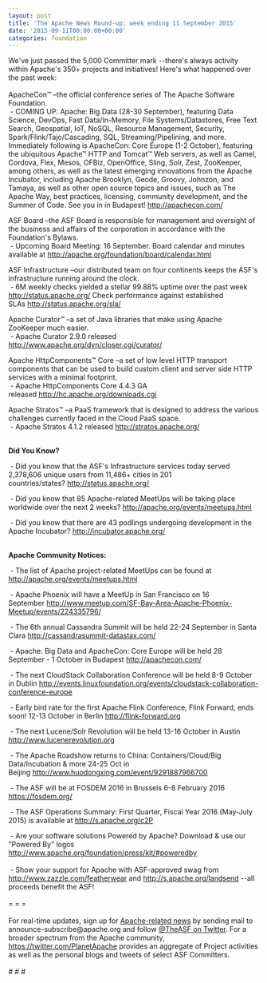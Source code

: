 ```yaml
---
layout: post
title: 'The Apache News Round-up: week ending 11 September 2015'
date: '2015-09-11T00:00:00+00:00'
categories: foundation
---
```

<div>We've just passed the 5,000 Committer mark --there's always activity within Apache's 350+ projects and initiatives! Here's what happened over the past week:</div> 
  <div><br /></div> 
  <div>ApacheCon™ –the official conference series of The Apache Software Foundation.<br />&nbsp;- COMING UP: Apache: Big Data (28-30 September), featuring Data Science, DevOps, Fast Data/In-Memory, File Systems/Datastores, Free Text Search, Geospatial, IoT, NoSQL, Resource Management, Security, Spark/Flink/Tajo/Cascading, SQL, Streaming/Pipelining, and more. Immediately following is ApacheCon: Core Europe (1-2 October), featuring the ubiquitous Apache™ HTTP and Tomcat™ Web servers, as well as Camel, Cordova, Flex, Mesos, OFBiz, OpenOffice, Sling, Solr, Zest, ZooKeeper, among others, as well as the latest emerging innovations from the Apache Incubator, including Apache Brooklyn, Geode, Groovy, Johnzon, and Tamaya, as well as other open source topics and issues, such as The Apache Way, best practices, licensing, community development, and the Summer of Code. See you in in Budapest!&nbsp;<a href="http://apachecon.com/">http://apachecon.com/</a></div> 
  <div> 
    <p>ASF Board –the ASF Board is responsible for management and oversight of the business and affairs of the corporation in accordance with the Foundation's Bylaws.<br />&nbsp;- Upcoming Board Meeting: 16 September. Board calendar and minutes available at <a href="http://apache.org/foundation/board/calendar.html">http://apache.org/foundation/board/calendar.html</a></p> 
  </div> 
  <div> 
    <p>ASF Infrastructure –our distributed team on four continents keeps the ASF's infrastructure running around the clock.<br />&nbsp;- 6M weekly checks yielded a stellar 99.88% uptime over the past week <a href="http://status.apache.org/">http://status.apache.org/</a>&nbsp;Check performance against established SLAs&nbsp;<a href="http://status.apache.org/sla/">http://status.apache.org/sla/</a></p> 
  </div> 
  <div> 
    <p>Apache Curator™ –a set of Java libraries that make using Apache ZooKeeper much easier.<br />&nbsp;- Apache Curator 2.9.0 released <a href="http://www.apache.org/dyn/closer.cgi/curator/">http://www.apache.org/dyn/closer.cgi/curator/</a></p> 
    <p>Apache HttpComponents™ Core –a set of low level HTTP transport components that can be used to build custom client and server side HTTP services with a minimal footprint.<br />&nbsp;- Apache HttpComponents Core 4.4.3 GA released&nbsp;<a href="http://hc.apache.org/downloads.cgi">http://hc.apache.org/downloads.cgi</a></p> 
    <div> 
      <p>Apache Stratos™ –a PaaS framework that is designed to address the various challenges currently faced in the Cloud PaaS space.<br />&nbsp;- Apache Stratos 4.1.2 released&nbsp;<a href="http://stratos.apache.org/">http://stratos.apache.org/</a></p> 
    </div> 
  </div> 
  <div><strong><br />Did You Know?</strong></div> 
  <div> 
    <p>&nbsp;- Did you know that the ASF's Infrastructure services today served 2,378,606 unique users from 11,486+ cities in 201 countries/states?&nbsp;<a href="http://status.apache.org/">http://status.apache.org/</a></p> 
    <p>&nbsp;- Did you know that 85 Apache-related MeetUps will be taking place worldwide over the next 2 weeks? <a href="http://apache.org/events/meetups.html">http://apache.org/events/meetups.html</a></p> 
  </div> 
  <div>&nbsp;- Did you know that there are 43 podlings undergoing development in the Apache Incubator?&nbsp;<a href="http://incubator.apache.org/">http://incubator.apache.org/</a></div> 
  <div><br /></div> 
  <div> 
    <p><strong>Apache Community Notices:</strong></p> 
    <p><strong></strong>&nbsp;- The list of Apache project-related MeetUps can be found at <a href="http://apache.org/events/meetups.html">http://apache.org/events/meetups.html</a></p>
    <p>&nbsp;- Apache Phoenix will have a MeetUp in San Francisco on 16 September&nbsp;<a href="http://www.meetup.com/SF-Bay-Area-Apache-Phoenix-Meetup/events/224335796/">http://www.meetup.com/SF-Bay-Area-Apache-Phoenix-Meetup/events/224335796/</a></p> 
  </div> 
  <div> 
    <p>&nbsp;- The 6th annual Cassandra Summit will be held 22-24 September in Santa Clara&nbsp;<a href="http://cassandrasummit-datastax.com/">http://cassandrasummit-datastax.com/</a></p> 
  </div> 
  <div> 
    <p><a href="http://theinnovationenterprise.com/summits/big-data-innovation-boston-2015/"></a>&nbsp;- Apache: Big Data and ApacheCon: Core Europe will be held 28 September - 1 October in Budapest <a href="http://apachecon.com/">http://apachecon.com/</a></p> 
  </div> 
  <div> 
    <p>&nbsp;- The next CloudStack Collaboration Conference will be held 8-9 October in Dublin <a href="http://events.linuxfoundation.org/events/cloudstack-collaboration-conference-europe">http://events.linuxfoundation.org/events/cloudstack-collaboration-conference-europe</a></p> 
  </div> 
  <div>&nbsp;- Early bird rate for the first Apache Flink Conference, Flink Forward, ends soon! 12-13 October in Berlin <a href="http://flink-forward.org/">http://flink-forward.org</a></div> 
  <div> 
    <p>&nbsp;- The next Lucene/Solr Revolution will be held 13-16 October in Austin <a href="http://www.lucenerevolution.org/">http://www.lucenerevolution.org</a></p> 
    <p>&nbsp;- The Apache Roadshow returns to China: Containers/Cloud/Big Data/Incubation &amp; more 24-25 Oct in Beijing&nbsp;<a href="http://www.huodongxing.com/event/9291887966700">http://www.huodongxing.com/event/9291887966700</a></p> 
  </div> 
  <div> 
    <p>&nbsp;- The ASF will be at FOSDEM 2016 in Brussels 6-8 February 2016 <a href="https://fosdem.org/">https://fosdem.org/</a></p> 
    <p>&nbsp;- The ASF Operations Summary: First Quarter, Fiscal Year 2016 (May-July 2015) is available at&nbsp;<a href="http://s.apache.org/c2P">http://s.apache.org/c2P</a></p> 
  </div> 
  <div>&nbsp;- Are your software solutions Powered by Apache? Download &amp; use our &quot;Powered By&quot; logos <a href="http://www.apache.org/foundation/press/kit/#poweredby">http://www.apache.org/foundation/press/kit/#poweredby</a></div> 
  <div><br /></div> 
  <div>&nbsp;- Show your support for Apache with ASF-approved swag from <a href="http://www.zazzle.com/featherwear">http://www.zazzle.com/featherwear</a> and <a href="http://s.apache.org/landsend">http://s.apache.org/landsend</a> --all proceeds benefit the ASF!&nbsp;</div> 
  <div><br /></div> 
  <div>= = =</div> 
  <div><br /></div> 
  <div>For real-time updates, sign up for <a href="http://apache.org/foundation/mailinglists.html#foundation-announce">Apache-related news</a> by sending mail to announce-subscribe@apache.org and follow <a href="https://twitter.com/TheASF">@TheASF on Twitter</a>. For a broader spectrum from the Apache community, <a href="http://s.apache.org/landsend">https://twitter.com/PlanetApache</a> provides an aggregate of Project activities as well as the personal blogs and tweets of select ASF Committers.</div> 
  <div><br /></div> 
  <div># # #</div>

